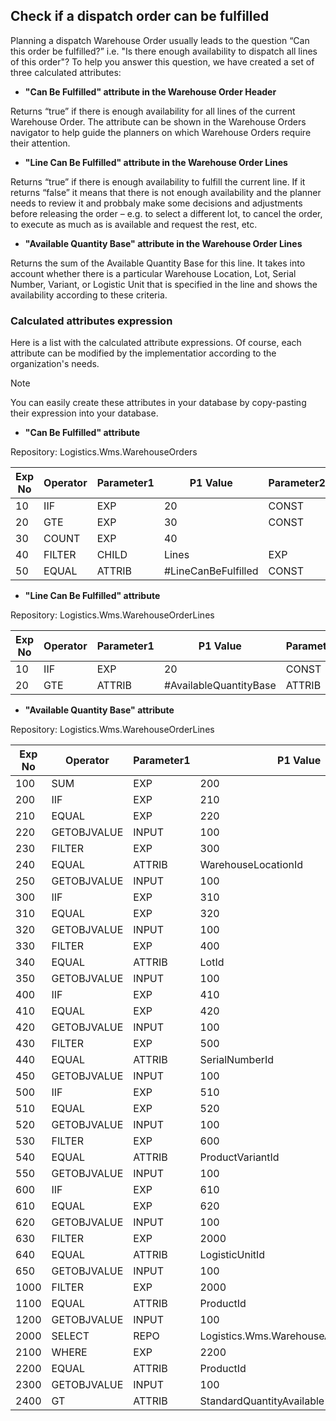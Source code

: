 ## Check if a dispatch order can be fulfilled

Planning a dispatch Warehouse Order usually leads to the question “Can this order be fulfilled?” i.e. "Is there enough availability to dispatch all lines of this order"?
To help you answer this question, we have created a set of three calculated attributes:

* **"Can Be Fulfilled" attribute in the Warehouse Order Header**

Returns “true” if there is enough availability for all lines of the current Warehouse Order. The attribute can be shown in the Warehouse Orders navigator to help guide the planners on which Warehouse Orders require their attention.

* **"Line Can Be Fulfilled" attribute in the Warehouse Order Lines**

Returns “true” if there is enough availability to fulfill the current line. If it returns “false” it means that there is not enough availability and the planner needs to review it and probbaly make some decisions and adjustments before releasing the order – e.g. to select a different lot, to cancel the order, to execute as much as is available and request the rest, etc.

* **"Available Quantity Base" attribute in the Warehouse Order Lines**

Returns the sum of the Available Quantity Base for this line. It takes into account whether there is a particular Warehouse Location, Lot, Serial Number, Variant, or Logistic Unit that is specified in the line and shows the availability according to these criteria. 

### Calculated attributes expression
Here is a list with the calculated attribute expressions. Of course, еach attribute can be modified by the implementatior according to the organization's needs.

> [!Note]
> You can easily create these attributes in your database by copy-pasting their expression into your database.

* **"Can Be Fulfilled" attribute**

Repository: Logistics.Wms.WarehouseOrders

| Exp No | Operator | Parameter1 | P1 Value | Parameter2 | P2 Value | Parameter3 | P3 Value |
| ------ | -------- |----------- |--------- |----------- |--------- |----------- |--------- |
| 	10	 | 	IIF	 | 	EXP	 | 	20	 | 	CONST	 | 	FALSE	 | 	CONST	 | 	TRUE	 |
| 	20	 | 	GTE	 | 	EXP	 | 	30	 | 	CONST	 | 	1	 |				
| 	30	 | 	COUNT	 | 	EXP	 | 	40	 | 		 | 		 |				
| 	40	 | 	FILTER	 | 	CHILD	 | 	Lines	 | 	EXP	 | 	50	 |				
| 	50	 | 	EQUAL	 | 	ATTRIB	 | 	#LineCanBeFulfilled	 | 	CONST	 | 	FALSE	 |				

* **"Line Can Be Fulfilled" attribute**

Repository: Logistics.Wms.WarehouseOrderLines

| Exp No | Operator | Parameter1 | P1 Value | Parameter2 | P2 Value | Parameter3 | P3 Value |
| ------ | -------- |----------- |--------- |----------- |--------- |----------- |--------- |
| 	10	 | 	IIF	 | 	EXP	 | 	20	 | 	CONST	 | 	TRUE	 | 	CONST	 | 	FALSE	 |
| 	20	 | 	GTE	 | 	ATTRIB	 | 	#AvailableQuantityBase	 | 	ATTRIB	 | 	QuantityBaseValue	 |				

* **"Available Quantity Base" attribute**

Repository: Logistics.Wms.WarehouseOrderLines

| Exp No | Operator | Parameter1 | P1 Value | Parameter2 | P2 Value | Parameter3 | P3 Value |
| ------ | -------- |----------- |--------- |----------- |--------- |----------- |--------- |
| 	100	 | 	SUM	 | 	EXP	 | 	200	 | 	ATTRIB	 | 	QuantityBaseAvailable	 |				
| 	200	 | 	IIF	 | 	EXP	 | 	210	 | 	EXP	 | 	300	 | 	EXP	 | 	230	 |
| 	210	 | 	EQUAL	 | 	EXP	 | 	220	 | 	CONST	 | 	NULL	 |				
| 	220	 | 	GETOBJVALUE	 | 	INPUT	 | 	100	 | 	ATTRIB	 | 	WarehouseLocationId	 |				
| 	230	 | 	FILTER	 | 	EXP	 | 	300	 | 	EXP	 | 	240	 |				
| 	240	 | 	EQUAL	 | 	ATTRIB	 | 	WarehouseLocationId	 | 	EXP	 | 	250	 |				
| 	250	 | 	GETOBJVALUE	 | 	INPUT	 | 	100	 | 	ATTRIB	 | 	WarehouseLocationId	 |				
| 	300	 | 	IIF	 | 	EXP	 | 	310	 | 	EXP	 | 	400	 | 	EXP	 | 	330	 |
| 	310	 | 	EQUAL	 | 	EXP	 | 	320	 | 	CONST	 | 	NULL	 |				
| 	320	 | 	GETOBJVALUE	 | 	INPUT	 | 	100	 | 	ATTRIB	 | 	LotId	 |				
| 	330	 | 	FILTER	 | 	EXP	 | 	400	 | 	EXP	 | 	340	 |				
| 	340	 | 	EQUAL	 | 	ATTRIB	 | 	LotId	 | 	EXP	 | 	350	 |				
| 	350	 | 	GETOBJVALUE	 | 	INPUT	 | 	100	 | 	ATTRIB	 | 	LotId	 |				
| 	400	 | 	IIF	 | 	EXP	 | 	410	 | 	EXP	 | 	500	 | 	EXP	 | 	430	 |
| 	410	 | 	EQUAL	 | 	EXP	 | 	420	 | 	CONST	 | 	NULL	 |				
| 	420	 | 	GETOBJVALUE	 | 	INPUT	 | 	100	 | 	ATTRIB	 | 	SerialNumberId	 |				
| 	430	 | 	FILTER	 | 	EXP	 | 	500	 | 	EXP	 | 	440	 |				
| 	440	 | 	EQUAL	 | 	ATTRIB	 | 	SerialNumberId	 | 	EXP	 | 	450	 |				
| 	450	 | 	GETOBJVALUE	 | 	INPUT	 | 	100	 | 	ATTRIB	 | 	SerialNumberId	 |				
| 	500	 | 	IIF	 | 	EXP	 | 	510	 | 	EXP	 | 	600	 | 	EXP	 | 	530	 |
| 	510	 | 	EQUAL	 | 	EXP	 | 	520	 | 	CONST	 | 	NULL	 |				
| 	520	 | 	GETOBJVALUE	 | 	INPUT	 | 	100	 | 	ATTRIB	 | 	ProductVariantId	 |				
| 	530	 | 	FILTER	 | 	EXP	 | 	600	 | 	EXP	 | 	540	 |				
| 	540	 | 	EQUAL	 | 	ATTRIB	 | 	ProductVariantId	 | 	EXP	 | 	550	 |				
| 	550	 | 	GETOBJVALUE	 | 	INPUT	 | 	100	 | 	ATTRIB	 | 	ProductVariantId	 |				
| 	600	 | 	IIF	 | 	EXP	 | 	610	 | 	EXP	 | 	1000	 | 	EXP	 | 	630	 |
| 	610	 | 	EQUAL	 | 	EXP	 | 	620	 | 	CONST	 | 	NULL	 |				
| 	620	 | 	GETOBJVALUE	 | 	INPUT	 | 	100	 | 	ATTRIB	 | 	LogisticUnitId	 |				
| 	630	 | 	FILTER	 | 	EXP	 | 	2000	 | 	EXP	 | 	640	 |				
| 	640	 | 	EQUAL	 | 	ATTRIB	 | 	LogisticUnitId	 | 	EXP	 | 	650	 |				
| 	650	 | 	GETOBJVALUE	 | 	INPUT	 | 	100	 | 	ATTRIB	 | 	LogisticUnitId	 |				
| 	1000	 | 	FILTER	 | 	EXP	 | 	2000	 | 	EXP	 | 	1100	 |				
| 	1100	 | 	EQUAL	 | 	ATTRIB	 | 	ProductId	 | 	EXP	 | 	1200	 |				
| 	1200	 | 	GETOBJVALUE	 | 	INPUT	 | 	100	 | 	ATTRIB	 | 	ProductId	 |				
| 	2000	 | 	SELECT	 | 	REPO	 | 	Logistics.Wms.WarehouseAvailabilityView	 | 	EXP	 | 	2100	 |				
| 	2100	 | 	WHERE	 | 	EXP	 | 	2200	 | 	EXP	 | 	2400	 |				
| 	2200	 | 	EQUAL	 | 	ATTRIB	 | 	ProductId	 | 	EXP	 | 	2300	 |				
| 	2300	 | 	GETOBJVALUE	 | 	INPUT	 | 	100	 | 	ATTRIB	 | 	ProductId	 |				
| 	2400	 | 	GT	 | 	ATTRIB	 | 	StandardQuantityAvailable	 | 	CONST	 | 	0	 |				
